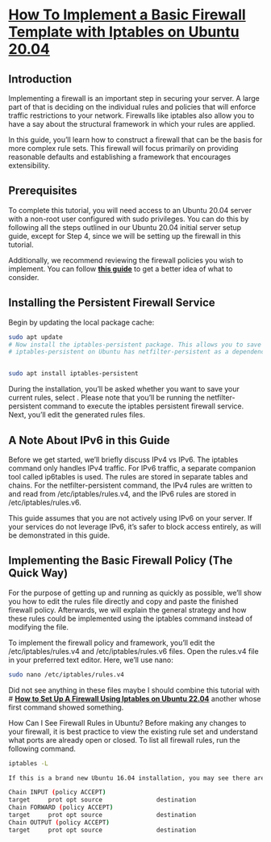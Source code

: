 # **[How To Implement a Basic Firewall Template with Iptables on Ubuntu 20.04](https://www.digitalocean.com/community/tutorials/how-to-implement-a-basic-firewall-template-with-iptables-on-ubuntu-20-04)**

## Introduction

Implementing a firewall is an important step in securing your server. A large part of that is deciding on the individual rules and policies that will enforce traffic restrictions to your network. Firewalls like iptables also allow you to have a say about the structural framework in which your rules are applied.

In this guide, you’ll learn how to construct a firewall that can be the basis for more complex rule sets. This firewall will focus primarily on providing reasonable defaults and establishing a framework that encourages extensibility.

## Prerequisites

To complete this tutorial, you will need access to an Ubuntu 20.04 server with a non-root user configured with sudo privileges. You can do this by following all the steps outlined in our Ubuntu 20.04 initial server setup guide, except for Step 4, since we will be setting up the firewall in this tutorial.

Additionally, we recommend reviewing the firewall policies you wish to implement. You can follow **[this guide](https://www.digitalocean.com/community/tutorials/how-to-choose-an-effective-firewall-policy-to-secure-your-servers)** to get a better idea of what to consider.

## Installing the Persistent Firewall Service

Begin by updating the local package cache:

```bash
sudo apt update
# Now install the iptables-persistent package. This allows you to save your rule sets and have them automatically applied at boot:
# iptables-persistent on Ubuntu has netfilter-persistent as a dependency: https://packages.ubuntu.com/bionic/iptables-persistent


sudo apt install iptables-persistent
```

During the installation, you’ll be asked whether you want to save your current rules, select <Yes>. Please note that you’ll be running the netfilter-persistent command to execute the iptables persistent firewall service. Next, you’ll edit the generated rules files.

<!-- iptables-persistent on Ubuntu has netfilter-persistent as a dependency: https://packages.ubuntu.com/bionic/iptables-persistent -->

## A Note About IPv6 in this Guide

Before we get started, we’ll briefly discuss IPv4 vs IPv6. The iptables command only handles IPv4 traffic. For IPv6 traffic, a separate companion tool called ip6tables is used. The rules are stored in separate tables and chains. For the netfilter-persistent command, the IPv4 rules are written to and read from /etc/iptables/rules.v4, and the IPv6 rules are stored in /etc/iptables/rules.v6.

This guide assumes that you are not actively using IPv6 on your server. If your services do not leverage IPv6, it’s safer to block access entirely, as will be demonstrated in this guide.

## Implementing the Basic Firewall Policy (The Quick Way)

For the purpose of getting up and running as quickly as possible, we’ll show you how to edit the rules file directly and copy and paste the finished firewall policy. Afterwards, we will explain the general strategy and how these rules could be implemented using the iptables command instead of modifying the file.

To implement the firewall policy and framework, you’ll edit the /etc/iptables/rules.v4 and /etc/iptables/rules.v6 files. Open the rules.v4 file in your preferred text editor. Here, we’ll use nano:

```bash
sudo nano /etc/iptables/rules.v4
```

Did not see anything in these files maybe I should combine this tutorial with # **[How to Set Up A Firewall Using Iptables on Ubuntu 22.04](https://www.liquidweb.com/kb/set-firewall-using-iptables-ubuntu-16-04/)** another whose first command showed something.

How Can I See Firewall Rules in Ubuntu?
Before making any changes to your firewall, it is best practice to view the existing rule set and understand what ports are already open or closed. To list all firewall rules, run the following command.

```bash
iptables -L

If this is a brand new Ubuntu 16.04 installation, you may see there are no rules defined! Here is an example “empty” output with no rules set:

Chain INPUT (policy ACCEPT)
target     prot opt source               destination
Chain FORWARD (policy ACCEPT)
target     prot opt source               destination
Chain OUTPUT (policy ACCEPT)
target     prot opt source               destination
```
